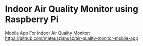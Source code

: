 # Indoor Air Quality Monitor using Raspberry Pi

Mobile App For Indoor Air Quality Monitor:
https://github.com/mateuszjanusz/air-quality-monitor-mobile-app
